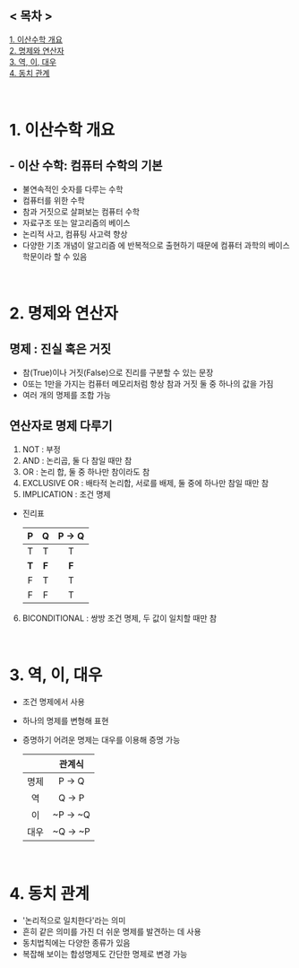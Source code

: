 ## < 목차 >

[1. 이산수학 개요](#1.이산수학-개요)  
[2. 명제와 연산자](#2.-명제와-연산자)  
[3. 역, 이, 대우](#3.-역,-이,-대우)  
[4. 동치 관계](#4.-동치-관계)

</br>

# 1. 이산수학 개요

## - 이산 수학: 컴퓨터 수학의 기본

- 불연속적인 숫자를 다루는 수학
- 컴퓨터를 위한 수학
- 참과 거짓으로 살펴보는 컴퓨터 수학
- 자료구조 또는 알고리즘의 베이스
- 논리적 사고, 컴퓨팅 사고력 향상
- 다양한 기초 개념이 알고리즘 에 반복적으로 출현하기 때문에 컴퓨터 과학의 베이스 학문이라 할 수 있음

</br>

# 2. 명제와 연산자

## 명제 : 진실 혹은 거짓

- 참(True)이나 거짓(False)으로 진리를 구분할 수 있는 문장
- 0또는 1만을 가지는 컴퓨터 메모리처럼 항상 참과 거짓 둘 중 하나의 값을 가짐
- 여러 개의 명제를 조합 가능

## 연산자로 명제 다루기

1. NOT : 부정
2. AND : 논리곱, 둘 다 참일 때만 참
3. OR : 논리 합, 둘 중 하나만 참이라도 참
4. EXCLUSIVE OR : 배타적 논리합, 서로를 배제, 둘 중에 하나만 참일 때만 참
5. IMPLICATION : 조건 명제

- 진리표

  |   P   |   Q   | P -> Q |
  | :---: | :---: | :----: |
  |   T   |   T   |   T    |
  | **T** | **F** | **F**  |
  |   F   |   T   |   T    |
  |   F   |   F   |   T    |

6. BICONDITIONAL : 쌍방 조건 명제, 두 값이 일치할 때만 참

</br>

# 3. 역, 이, 대우

- 조건 명제에서 사용
- 하나의 명제를 변형해 표현
- 증명하기 어려운 명제는 대우를 이용해 증명 가능

  |      |  관계식  |
  | :--: | :------: |
  | 명제 |  P -> Q  |
  |  역  |  Q -> P  |
  |  이  | ~P -> ~Q |
  | 대우 | ~Q -> ~P |

</br>

# 4. 동치 관계

- '논리적으로 일치한다'라는 의미
- 흔히 같은 의미를 가진 더 쉬운 명제를 발견하는 데 사용
- 동치법칙에는 다양한 종류가 있음
- 복잡해 보이는 합성명제도 간단한 명제로 변경 가능
